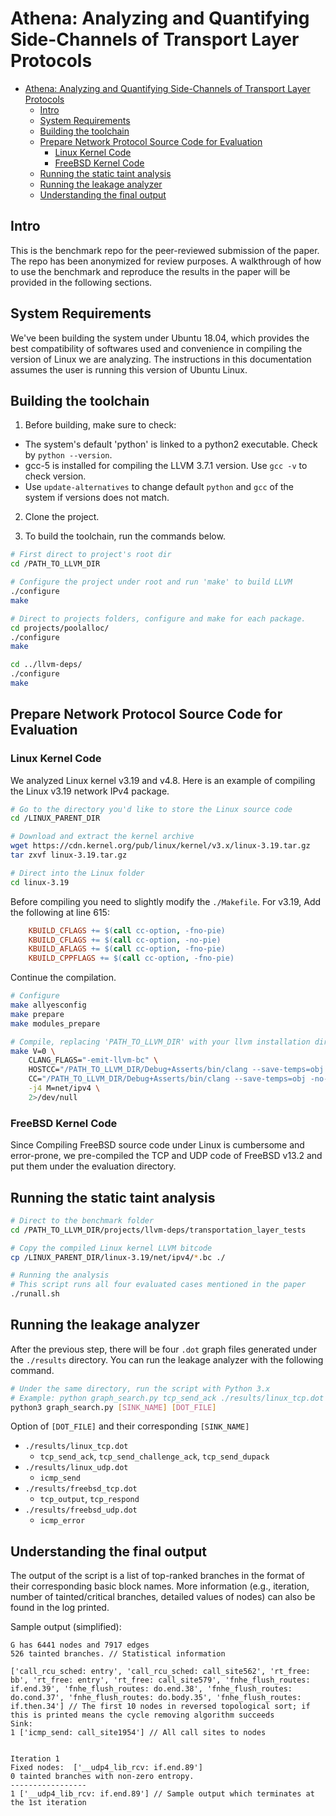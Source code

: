 # Athena: Analyzing and Quantifying Side-Channels of Transport Layer Protocols


- [Athena: Analyzing and Quantifying Side-Channels of Transport Layer Protocols](#athena-analyzing-and-quantifying-side-channels-of-transport-layer-protocols)
  - [Intro](#intro)
  - [System Requirements](#system-requirements)
  - [Building the toolchain](#building-the-toolchain)
  - [Prepare Network Protocol Source Code for Evaluation](#prepare-network-protocol-source-code-for-evaluation)
    - [Linux Kernel Code](#linux-kernel-code)
    - [FreeBSD Kernel Code](#freebsd-kernel-code)
  - [Running the static taint analysis](#running-the-static-taint-analysis)
  - [Running the leakage analyzer](#running-the-leakage-analyzer)
  - [Understanding the final output](#understanding-the-final-output)


## Intro

This is the benchmark repo for the peer-reviewed submission of the paper. The repo has been anonymized for review purposes. A walkthrough of how to use the benchmark and reproduce the results in the paper will be provided in the following sections. 

## System Requirements

We've been building the system under Ubuntu 18.04, which provides the best compatibility of softwares used and convenience in compiling the version of Linux we are analyzing. The instructions in this documentation assumes the user is running this version of Ubuntu Linux.

## Building the toolchain

1. Before building, make sure to check:

- The system's default 'python' is linked to a python2 executable. Check by `python --version`.
- gcc-5 is installed for compiling the LLVM 3.7.1 version. Use `gcc -v` to check version. 
- Use `update-alternatives` to change default `python` and `gcc` of the system if versions does not match.

2. Clone the project. 

3. To build the toolchain, run the commands below.

```sh
# First direct to project's root dir
cd /PATH_TO_LLVM_DIR

# Configure the project under root and run 'make' to build LLVM
./configure
make

# Direct to projects folders, configure and make for each package.
cd projects/poolalloc/
./configure
make

cd ../llvm-deps/
./configure
make
```

## Prepare Network Protocol Source Code for Evaluation

### Linux Kernel Code

We analyzed Linux kernel v3.19 and v4.8. Here is an example of compiling the Linux v3.19 network IPv4 package.

```sh
# Go to the directory you'd like to store the Linux source code
cd /LINUX_PARENT_DIR

# Download and extract the kernel archive
wget https://cdn.kernel.org/pub/linux/kernel/v3.x/linux-3.19.tar.gz
tar zxvf linux-3.19.tar.gz

# Direct into the Linux folder
cd linux-3.19
```

Before compiling you need to slightly modify the `./Makefile`. For v3.19, Add the following at line 615:
```makefile
    KBUILD_CFLAGS += $(call cc-option, -fno-pie)
    KBUILD_CFLAGS += $(call cc-option, -no-pie)
    KBUILD_AFLAGS += $(call cc-option, -fno-pie)
    KBUILD_CPPFLAGS += $(call cc-option, -fno-pie) 
```

Continue the compilation.
```sh
# Configure
make allyesconfig
make prepare
make modules_prepare

# Compile, replacing 'PATH_TO_LLVM_DIR' with your llvm installation dir
make V=0 \
    CLANG_FLAGS="-emit-llvm-bc" \
    HOSTCC="/PATH_TO_LLVM_DIR/Debug+Asserts/bin/clang --save-temps=obj -no-integrated-as -g" \
    CC="/PATH_TO_LLVM_DIR/Debug+Asserts/bin/clang --save-temps=obj -no-integrated-as -g" \
    -j4 M=net/ipv4 \
    2>/dev/null
```

### FreeBSD Kernel Code

Since Compiling FreeBSD source code under Linux is cumbersome and error-prone,
we pre-compiled the TCP and UDP code of FreeBSD v13.2 and put them under the evaluation directory. 


## Running the static taint analysis

```sh
# Direct to the benchmark folder
cd /PATH_TO_LLVM_DIR/projects/llvm-deps/transportation_layer_tests

# Copy the compiled Linux kernel LLVM bitcode
cp /LINUX_PARENT_DIR/linux-3.19/net/ipv4/*.bc ./

# Running the analysis
# This script runs all four evaluated cases mentioned in the paper
./runall.sh
```

## Running the leakage analyzer

After the previous step, there will be four `.dot` graph files generated under the `./results` directory. You can run the leakage analyzer with the following command.

```sh
# Under the same directory, run the script with Python 3.x
# Example: python graph_search.py tcp_send_ack ./results/linux_tcp.dot
python3 graph_search.py [SINK_NAME] [DOT_FILE]
```

Option of `[DOT_FILE]` and their corresponding `[SINK_NAME]`
- `./results/linux_tcp.dot`
  - `tcp_send_ack`, `tcp_send_challenge_ack`, `tcp_send_dupack`
- `./results/linux_udp.dot`
  - `icmp_send`
- `./results/freebsd_tcp.dot`
  - `tcp_output`, `tcp_respond`
- `./results/freebsd_udp.dot`
  - `icmp_error`

## Understanding the final output

The output of the script is a list of top-ranked branches in the format of their corresponding basic block names. More information (e.g., iteration, number of tainted/critical branches, detailed values of nodes) can also be found in the log printed.

Sample output (simplified):
```log
G has 6441 nodes and 7917 edges
526 tainted branches. // Statistical information

['call_rcu_sched: entry', 'call_rcu_sched: call_site562', 'rt_free: bb', 'rt_free: entry', 'rt_free: call_site579', 'fnhe_flush_routes: if.end.39', 'fnhe_flush_routes: do.end.38', 'fnhe_flush_routes: do.cond.37', 'fnhe_flush_routes: do.body.35', 'fnhe_flush_routes: if.then.34'] // The first 10 nodes in reversed topological sort; if this is printed means the cycle removing algorithm succeeds
Sink:
1 ['icmp_send: call_site1954'] // All call sites to nodes


Iteration 1
Fixed nodes:  ['__udp4_lib_rcv: if.end.89']
0 tainted branches with non-zero entropy.
-----------------
1 ['__udp4_lib_rcv: if.end.89'] // Sample output which terminates at the 1st iteration
```
